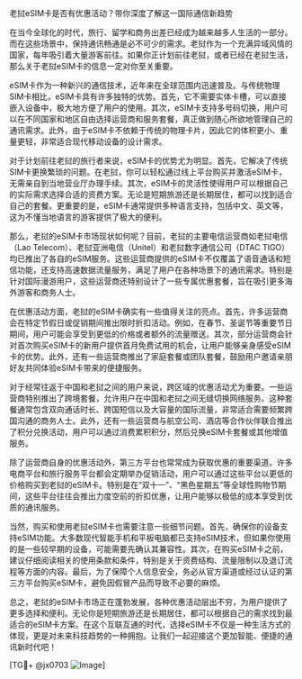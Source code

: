 老挝eSIM卡是否有优惠活动？带你深度了解这一国际通信新趋势

在当今全球化的时代，旅行、留学和商务出差已经成为越来越多人生活的一部分。而在这些场景中，保持通讯畅通是必不可少的需求。老挝作为一个充满异域风情的国家，每年吸引着大量游客前往。如果你正计划前往老挝，或者已经在老挝生活，那么关于老挝eSIM卡的信息一定对你至关重要。

eSIM卡作为一种新兴的通信技术，近年来在全球范围内迅速普及。与传统物理SIM卡相比，eSIM卡具有许多独特的优势。首先，它不需要实体卡槽，可以直接嵌入设备中，极大地方便了用户的使用。其次，eSIM卡支持多号码切换，用户可以在不同国家和地区自由选择运营商和服务套餐，真正做到随心所欲地管理自己的通讯需求。此外，由于eSIM卡不依赖于传统的物理卡片，因此它的体积更小、重量更轻，非常适合现代移动设备的设计需求。

对于计划前往老挝的旅行者来说，eSIM卡的优势尤为明显。首先，它解决了传统SIM卡更换繁琐的问题。在老挝，你可以轻松通过线上平台购买并激活eSIM卡，无需亲自到当地营业厅办理手续。其次，eSIM卡的灵活性使得用户可以根据自己的实际需求选择合适的资费方案。无论是短期旅游还是长期居住，都可以找到适合自己的套餐。更重要的是，eSIM卡通常提供多种语言支持，包括中文、英文等，这为不懂当地语言的游客提供了极大的便利。

那么，老挝的eSIM卡市场现状如何呢？目前，老挝的主要电信运营商如老挝电信（Lao Telecom）、老挝亚洲电信（Unitel）和老挝数字通信公司（DTAC TIGO）均已推出了各自的eSIM服务。这些运营商提供的eSIM卡不仅覆盖了语音通话和短信功能，还支持高速数据流量服务，满足了用户在各种场景下的通讯需求。特别是针对国际漫游用户，这些运营商还特别设计了一些专属优惠套餐，旨在吸引更多海外游客和商务人士。

在优惠活动方面，老挝的eSIM卡确实有一些值得关注的亮点。首先，许多运营商会在特定节假日或促销期间推出限时折扣活动。例如，在春节、圣诞节等重要节日期间，用户可能会享受到更低的价格或者额外的流量赠送。其次，部分运营商会针对首次购买eSIM卡的新用户提供首月免费试用的机会，让用户能够亲身感受eSIM卡的优势。此外，还有一些运营商推出了家庭套餐或团队套餐，鼓励用户邀请亲朋好友共同体验eSIM卡带来的便捷服务。

对于经常往返于中国和老挝之间的用户来说，跨区域的优惠活动尤为重要。一些运营商特别推出了跨境套餐，允许用户在中国和老挝之间无缝切换网络服务。这种套餐通常包含双向通话时长、跨国短信以及大容量的国际流量，非常适合需要频繁跨国沟通的商务人士。此外，还有一些运营商与航空公司、酒店等合作伙伴联合推出了积分兑换活动，用户可以通过消费累积积分，然后兑换eSIM卡套餐或其他增值服务。

除了运营商自身的优惠活动外，第三方平台也常常成为获取优惠的重要渠道。许多电商平台和旅行服务平台都会定期举办促销活动，用户可以通过这些平台以更低的价格购买到老挝的eSIM卡。特别是在“双十一”、“黑色星期五”等全球性购物节期间，这些平台往往会推出力度空前的折扣优惠，让用户能够以极低的成本享受到优质的通讯服务。

当然，购买和使用老挝eSIM卡也需要注意一些细节问题。首先，确保你的设备支持eSIM功能。大多数现代智能手机和平板电脑都已支持eSIM技术，但如果你使用的是一些较早期的设备，可能需要先确认其兼容性。其次，在购买eSIM卡之前，建议仔细阅读相关的使用条款和条件，特别是关于资费结构、流量限制以及退订流程等方面的内容。最后，为了保障个人信息安全，务必从官方渠道或经过认证的第三方平台购买eSIM卡，避免因假冒产品而导致不必要的麻烦。

总之，老挝的eSIM卡市场正在蓬勃发展，各种优惠活动层出不穷，为用户提供了更多选择和便利。无论你是短期旅游还是长期居住，都可以根据自己的需求找到最适合的eSIM卡方案。在这个互联互通的时代，选择eSIM卡不仅是一种生活方式的体现，更是对未来科技趋势的一种拥抱。让我们一起迎接这个更加智能、便捷的通讯新时代吧！

[TG💪+ @jx0703 ![Image](https://github.com/user-attachments/assets/dbca1d08-cadb-493c-b0ec-ad6f7a83f270)]